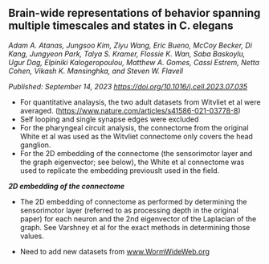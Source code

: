 ## Brain-wide representations of behavior spanning multiple timescales and states in C. elegans
_Adam A. Atanas, Jungsoo Kim, Ziyu Wang, Eric Bueno, McCoy Becker, Di Kang, Jungyeon Park, Talya S. Kramer, Flossie K. Wan, Saba Baskoylu, Ugur Dag, Elpiniki Kalogeropoulou, Matthew A. Gomes, Cassi Estrem, Netta Cohen, Vikash K. Mansinghka, and Steven W. Flavell_

_Published: September 14, 2023 https://doi.org/10.1016/j.cell.2023.07.035_

- For quantitative analaysis, the two adult datasets from Witvliet et al were averaged. (https://www.nature.com/articles/s41586-021-03778-8)
- Self looping and single synapse edges were excluded
- For the pharyngeal circuit analysis, the connectome from the original White et al was used as the Witvliet connectome only covers the head ganglion.
- For the 2D embedding of the connectome (the sensorimotor layer and the graph eigenvector; see below), the White et al connectome was used to replicate the embedding previouslt used in the field.

**_2D embedding of the connectome_**
- The 2D embedding of connectome as performed by determining the sensorimotor layer (referred to as processing depth in the original paper) for each neuron and the 2nd eigenvector of the Laplacian of the graph. See Varshney et al for the exact methods in determining those values.

- Need to add new datasets from www.WormWideWeb.org
